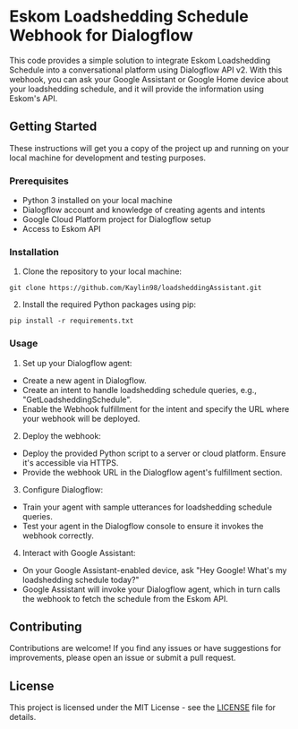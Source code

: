 # Eskom Loadshedding Schedule Webhook for Dialogflow

This code provides a simple solution to integrate Eskom Loadshedding Schedule into a conversational platform using Dialogflow API v2. With this webhook, you can ask your Google Assistant or Google Home device about your loadshedding schedule, and it will provide the information using Eskom's API.

## Getting Started

These instructions will get you a copy of the project up and running on your local machine for development and testing purposes.

### Prerequisites

- Python 3 installed on your local machine
- Dialogflow account and knowledge of creating agents and intents
- Google Cloud Platform project for Dialogflow setup
- Access to Eskom API

### Installation

1. Clone the repository to your local machine:
```
git clone https://github.com/Kaylin98/loadsheddingAssistant.git
```

2. Install the required Python packages using pip:
```
pip install -r requirements.txt
```

### Usage

1. Set up your Dialogflow agent:
- Create a new agent in Dialogflow.
- Create an intent to handle loadshedding schedule queries, e.g., "GetLoadsheddingSchedule".
- Enable the Webhook fulfillment for the intent and specify the URL where your webhook will be deployed.

2. Deploy the webhook:
- Deploy the provided Python script to a server or cloud platform. Ensure it's accessible via HTTPS.
- Provide the webhook URL in the Dialogflow agent's fulfillment section.

3. Configure Dialogflow:
- Train your agent with sample utterances for loadshedding schedule queries.
- Test your agent in the Dialogflow console to ensure it invokes the webhook correctly.

4. Interact with Google Assistant:
- On your Google Assistant-enabled device, ask "Hey Google! What's my loadshedding schedule today?"
- Google Assistant will invoke your Dialogflow agent, which in turn calls the webhook to fetch the schedule from the Eskom API.

## Contributing

Contributions are welcome! If you find any issues or have suggestions for improvements, please open an issue or submit a pull request.

## License

This project is licensed under the MIT License - see the [LICENSE](LICENSE) file for details.


